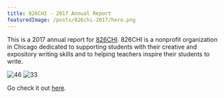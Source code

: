 ```yaml
---
title: 826CHI - 2017 Annual Report
featuredImage: /posts/826chi-2017/hero.png
---
```


This is a 2017 annual report for [826CHI](https://www.826chi.org/). 826CHI is a nonprofit organization in Chicago dedicated to supporting students with their creative and expository writing skills and to helping teachers inspire their students to write.

<img alt="46" src="/posts/826chi-2017/46.png" />

<img alt="33" src="/posts/826chi-2017/33.png" />

Go check it out [here](https://jaredsalzano.com/sites/826chi-2017/index.html).
